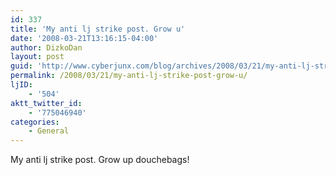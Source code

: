 ```yaml
---
id: 337
title: 'My anti lj strike post. Grow u'
date: '2008-03-21T13:16:15-04:00'
author: DizkoDan
layout: post
guid: 'http://www.cyberjunx.com/blog/archives/2008/03/21/my-anti-lj-strike-post-grow-u/'
permalink: /2008/03/21/my-anti-lj-strike-post-grow-u/
ljID:
    - '504'
aktt_twitter_id:
    - '775046940'
categories:
    - General
---
```


My anti lj strike post. Grow up douchebags!